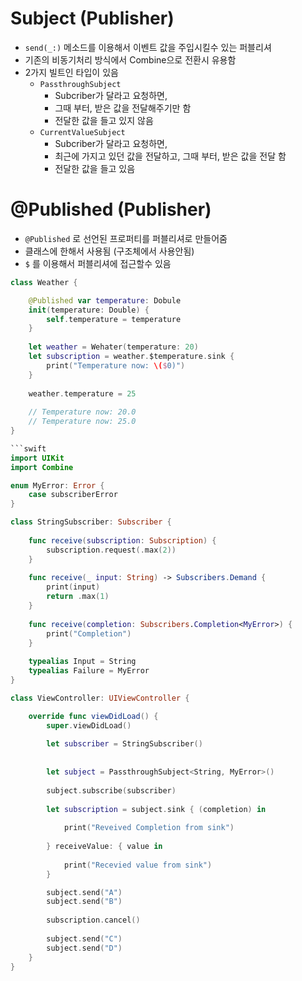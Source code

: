 # Subject (Publisher)

- `send(_:)`  메소드를 이용해서 이벤트 값을 주입시킬수 있는 퍼블리셔
- 기존의 비동기처리 방식에서 Combine으로 전환시 유용함
- 2가지 빌트인 타입이 있음
    - `PassthroughSubject`
        - Subcriber가 달라고 요청하면,
        - 그때 부터, 받은 값을 전달해주기만 함
        - 전달한 값을 들고 있지 않음
    - `CurrentValueSubject`
        - Subcriber가 달라고 요청하면,
        - 최근에 가지고 있던 값을 전달하고, 그때 부터, 받은 값을 전달 함
        - 전달한 값을 들고 있음
# @Published (Publisher)
- `@Published` 로 선언된 프로퍼티를 퍼블리셔로 만들어줌
- 클래스에 한해서 사용됨 (구조체에서 사용안됨)
- `$` 를 이용해서 퍼블리셔에 접근할수 있음

```swift
class Weather {

    @Published var temperature: Dobule
    init(temperature: Double) {
        self.temperature = temperature
    }
    
    let weather = Wehater(temperature: 20)
    let subscription = weather.$temperature.sink {
        print("Temperature now: \($0)")
    }
    
    weather.temperature = 25 
    
    // Temperature now: 20.0
    // Temperature now: 25.0
}

```swift
import UIKit
import Combine

enum MyError: Error {
    case subscriberError
}

class StringSubscriber: Subscriber {
    
    func receive(subscription: Subscription) {
        subscription.request(.max(2))
    }
    
    func receive(_ input: String) -> Subscribers.Demand {
        print(input)
        return .max(1)
    }
    
    func receive(completion: Subscribers.Completion<MyError>) {
        print("Completion")
    }
    
    typealias Input = String
    typealias Failure = MyError
}

class ViewController: UIViewController {

    override func viewDidLoad() {
        super.viewDidLoad()
        
        let subscriber = StringSubscriber()
        
        
        let subject = PassthroughSubject<String, MyError>()
        
        subject.subscribe(subscriber)
        
        let subscription = subject.sink { (completion) in
            
            print("Reveived Completion from sink")
            
        } receiveValue: { value in
            
            print("Recevied value from sink")
        }

        subject.send("A")
        subject.send("B")
        
        subscription.cancel()
        
        subject.send("C")
        subject.send("D")
    }
}
``` 
